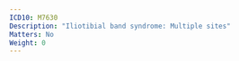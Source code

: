 ```yaml
---
ICD10: M7630
Description: "Iliotibial band syndrome: Multiple sites"
Matters: No
Weight: 0
---
```


